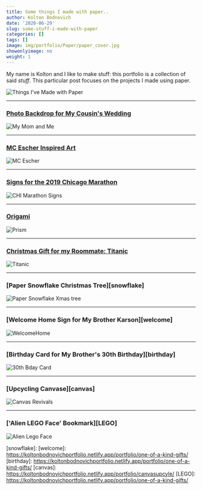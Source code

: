 ```yaml
---
title: Some things I made with paper..
author: Kolton Bodnovich
date: '2020-06-29'
slug: some-stuff-i-made-with-paper
categories: []
tags: []
image: img/portfolio/Paper/paper_cover.jpg
showonlyimage: no
weight: 1
---
```


  

<!--more-->

My name is Kolton and I like to make stuff: this portfolio is a collection of said *stuff*. This particular post focuses on the projects I made using paper. 

![Things I've Made with Paper](/portfolio/Paper_files/paper_cover.jpg)


******

### [Photo Backdrop for My Cousin's Wedding][wedding]

![My Mom and Me ](/portfolio/Paper_files/me.jpg)

******

### [MC Escher Inspired Art][Escher]

![MC Escher](/portfolio/Paper_files/escher.jpg)

******

### [Signs for the 2019 Chicago Marathon][chicago]

![CHI Marathon Signs](/portfolio/Paper_files/chicago.jpg)

******

### [Origami][prism]  

![Prism](/portfolio/Paper_files/prism.jpg)

******

### [Christmas Gift for my Roommate: Titanic][Titanic] 

![Titanic](/portfolio/Paper_files/titanic.jpg)

******

### [Paper Snowflake Christmas Tree][snowflake]
 
![Paper Snowflake Xmas tree](/portfolio/Paper_files/snowflakes.gif)

******

### [Welcome Home Sign for My Brother Karson][welcome]

![WelcomeHome](/portfolio/Paper_files/welcome.jpg)

******

### [Birthday Card for My Brother's 30th Birthday][birthday]

![30th Bday Card](/portfolio/Paper_files/thirty.jpg)

******

### [Upcycling Canvase][canvas]

![Canvas Revivals](/portfolio/Paper_files/canvas.jpg)

******

### ['Alien LEGO Face' Bookmark][LEGO]

![Alien Lego Face](/portfolio/Paper_files/alienrobot.png)

[wedding]: https://koltonbodnovichportfolio.netlify.app/portfolio/weddings-showers/
[Escher]: https://koltonbodnovichportfolio.netlify.app/portfolio/mc-escher/
[chicago]: https://koltonbodnovichportfolio.netlify.app/portfolio/6w_kipchoge/ 
[prism]: https://koltonbodnovichportfolio.netlify.app/portfolio/wall-decor/ 
[Titanic]: https://koltonbodnovichportfolio.netlify.app/portfolio/one-of-a-kind-gifts/
[snowflake]: 
[welcome]: https://koltonbodnovichportfolio.netlify.app/portfolio/one-of-a-kind-gifts/
[birthday]: https://koltonbodnovichportfolio.netlify.app/portfolio/one-of-a-kind-gifts/
[canvas]: https://koltonbodnovichportfolio.netlify.app/portfolio/canvasupcyle/
[LEGO]: https://koltonbodnovichportfolio.netlify.app/portfolio/one-of-a-kind-gifts/
